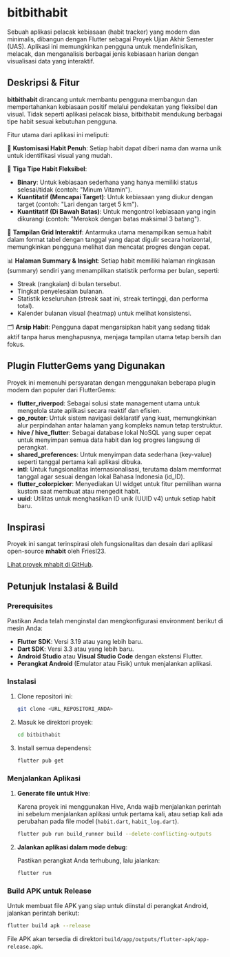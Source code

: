 # bitbithabit

Sebuah aplikasi pelacak kebiasaan (habit tracker) yang modern dan minimalis, dibangun dengan Flutter sebagai Proyek Ujian Akhir Semester (UAS). Aplikasi ini memungkinkan pengguna untuk mendefinisikan, melacak, dan menganalisis berbagai jenis kebiasaan harian dengan visualisasi data yang interaktif.

## Deskripsi & Fitur

**bitbithabit** dirancang untuk membantu pengguna membangun dan mempertahankan kebiasaan positif melalui pendekatan yang fleksibel dan visual. Tidak seperti aplikasi pelacak biasa, bitbithabit mendukung berbagai tipe habit sesuai kebutuhan pengguna.

Fitur utama dari aplikasi ini meliputi:

🎨 **Kustomisasi Habit Penuh**: Setiap habit dapat diberi nama dan warna unik untuk identifikasi visual yang mudah.

🧱 **Tiga Tipe Habit Fleksibel**:
- **Binary**: Untuk kebiasaan sederhana yang hanya memiliki status selesai/tidak (contoh: "Minum Vitamin").
- **Kuantitatif (Mencapai Target)**: Untuk kebiasaan yang diukur dengan target (contoh: "Lari dengan target 5 km").
- **Kuantitatif (Di Bawah Batas)**: Untuk mengontrol kebiasaan yang ingin dikurangi (contoh: "Merokok dengan batas maksimal 3 batang").

📅 **Tampilan Grid Interaktif**: Antarmuka utama menampilkan semua habit dalam format tabel dengan tanggal yang dapat digulir secara horizontal, memungkinkan pengguna melihat dan mencatat progres dengan cepat.

📊 **Halaman Summary & Insight**: Setiap habit memiliki halaman ringkasan (summary) sendiri yang menampilkan statistik performa per bulan, seperti:
- Streak (rangkaian) di bulan tersebut.
- Tingkat penyelesaian bulanan.
- Statistik keseluruhan (streak saat ini, streak tertinggi, dan performa total).
- Kalender bulanan visual (heatmap) untuk melihat konsistensi.

🗂️ **Arsip Habit**: Pengguna dapat mengarsipkan habit yang sedang tidak aktif tanpa harus menghapusnya, menjaga tampilan utama tetap bersih dan fokus.

## Plugin FlutterGems yang Digunakan

Proyek ini memenuhi persyaratan dengan menggunakan beberapa plugin modern dan populer dari FlutterGems:

- **flutter_riverpod**: Sebagai solusi state management utama untuk mengelola state aplikasi secara reaktif dan efisien.
- **go_router**: Untuk sistem navigasi deklaratif yang kuat, memungkinkan alur perpindahan antar halaman yang kompleks namun tetap terstruktur.
- **hive / hive_flutter**: Sebagai database lokal NoSQL yang super cepat untuk menyimpan semua data habit dan log progres langsung di perangkat.
- **shared_preferences**: Untuk menyimpan data sederhana (key-value) seperti tanggal pertama kali aplikasi dibuka.
- **intl**: Untuk fungsionalitas internasionalisasi, terutama dalam memformat tanggal agar sesuai dengan lokal Bahasa Indonesia (id_ID).
- **flutter_colorpicker**: Menyediakan UI widget untuk fitur pemilihan warna kustom saat membuat atau mengedit habit.
- **uuid**: Utilitas untuk menghasilkan ID unik (UUID v4) untuk setiap habit baru.

## Inspirasi

Proyek ini sangat terinspirasi oleh fungsionalitas dan desain dari aplikasi open-source **mhabit** oleh FriesI23.

[Lihat proyek mhabit di GitHub](https://github.com/FriesI23/mhabit).

## Petunjuk Instalasi & Build

### Prerequisites

Pastikan Anda telah menginstal dan mengkonfigurasi environment berikut di mesin Anda:

- **Flutter SDK**: Versi 3.19 atau yang lebih baru.
- **Dart SDK**: Versi 3.3 atau yang lebih baru.
- **Android Studio** atau **Visual Studio Code** dengan ekstensi Flutter.
- **Perangkat Android** (Emulator atau Fisik) untuk menjalankan aplikasi.

### Instalasi

1. Clone repositori ini:
   ```bash
   git clone <URL_REPOSITORI_ANDA>
   ```

2. Masuk ke direktori proyek:
   ```bash
   cd bitbithabit
   ```

3. Install semua dependensi:
   ```bash
   flutter pub get
   ```

### Menjalankan Aplikasi

1. **Generate file untuk Hive**:
   
   Karena proyek ini menggunakan Hive, Anda wajib menjalankan perintah ini sebelum menjalankan aplikasi untuk pertama kali, atau setiap kali ada perubahan pada file model (`habit.dart`, `habit_log.dart`).
   
   ```bash
   flutter pub run build_runner build --delete-conflicting-outputs
   ```

2. **Jalankan aplikasi dalam mode debug**:
   
   Pastikan perangkat Anda terhubung, lalu jalankan:
   
   ```bash
   flutter run
   ```

### Build APK untuk Release

Untuk membuat file APK yang siap untuk diinstal di perangkat Android, jalankan perintah berikut:

```bash
flutter build apk --release
```

File APK akan tersedia di direktori `build/app/outputs/flutter-apk/app-release.apk`.